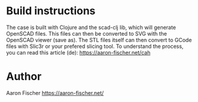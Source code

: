 # Build instructions

The case is built with Clojure and the scad-clj lib, which will generate
OpenSCAD files. This files can then be converted to SVG with the OpenSCAD viewer
(save as). The STL files itself can then convert to GCode files with Slic3r or
your prefered slicing tool. To understand the process, you can read this article (de): https://aaron-fischer.net/cah

# Author

Aaron Fischer
https://aaron-fischer.net/

